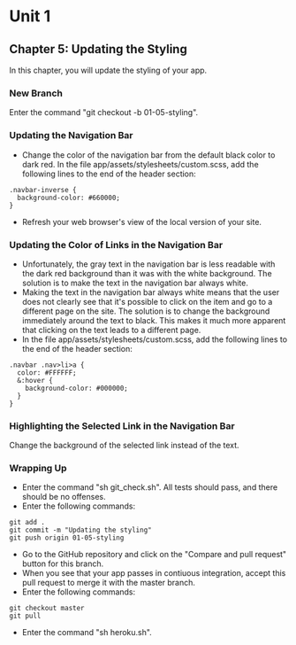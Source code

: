 # Unit 1
## Chapter 5: Updating the Styling

In this chapter, you will update the styling of your app.

### New Branch
Enter the command "git checkout -b 01-05-styling".

### Updating the Navigation Bar
* Change the color of the navigation bar from the default black color to dark red.  In the file app/assets/stylesheets/custom.scss, add the following lines to the end of the header section:
```
.navbar-inverse {
  background-color: #660000;
}
```
* Refresh your web browser's view of the local version of your site.

### Updating the Color of Links in the Navigation Bar
* Unfortunately, the gray text in the navigation bar is less readable with the dark red background than it was with the white background.  The solution is to make the text in the navigation bar always white.
* Making the text in the navigation bar always white means that the user does not clearly see that it's possible to click on the item and go to a different page on the site.  The solution is to change the background immediately around the text to black.  This makes it much more apparent that clicking on the text leads to a different page.
* In the file app/assets/stylesheets/custom.scss, add the following lines to the end of the header section:
```
.navbar .nav>li>a {
  color: #FFFFFF;
  &:hover {
    background-color: #000000;
  }
}
```

### Highlighting the Selected Link in the Navigation Bar
Change the background of the selected link instead of the text.

### Wrapping Up
* Enter the command "sh git_check.sh".  All tests should pass, and there should be no offenses.
* Enter the following commands:
```
git add .
git commit -m "Updating the styling"
git push origin 01-05-styling
```
* Go to the GitHub repository and click on the "Compare and pull request" button for this branch.
* When you see that your app passes in contiuous integration, accept this pull request to merge it with the master branch.
* Enter the following commands:
```
git checkout master
git pull
```
* Enter the command "sh heroku.sh".
